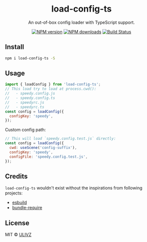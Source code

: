 <h1 align="center">load-config-ts</h1>

<p align="center">
    An out-of-box config loader with TypeScript support.
</p>

<p align="center">
    <a href="https://npmjs.com/package/load-config-ts"><img src="https://img.shields.io/npm/v/load-config-ts.svg?style=flat" alt="NPM version"></a> 
    <a href="https://npmjs.com/package/load-config-ts"><img src="https://img.shields.io/npm/dm/load-config-ts.svg?style=flat" alt="NPM downloads"></a> 
    <a href="https://circleci.com/gh/saojs/load-config-ts"><img src="https://img.shields.io/circleci/project/saojs/load-config-ts/master.svg?style=flat" alt="Build Status"></a> 
</p>

## Install

```bash
npm i load-config-ts -S
```

## Usage

```js
import { loadConfig } from 'load-config-ts';
// This load try to load at process.cwd():
//   - speedy.config.js
//   - speedy.config.ts
//   - speedyrc.js
//   - speedyrc.ts
const config = loadConfig({
  configKey: 'speedy',
});
```

Custom config path:

```js
// This will load `speedy.config.test.js` directly:
const config = loadConfig({
  cwd: useScene('config-suffix'),
  configKey: 'speedy',
  configFile: 'speedy.config.test.js',
});
```

## Credits

`load-config-ts` wouldn't exist without the inspirations from following projects:

- [esbuild](https://github.com/evanw/esbuild)
- [bundle-require](https://github.com/egoist/bundle-require)

## License

MIT &copy; [ULIVZ](https://github.com/sponsors/ulivz)